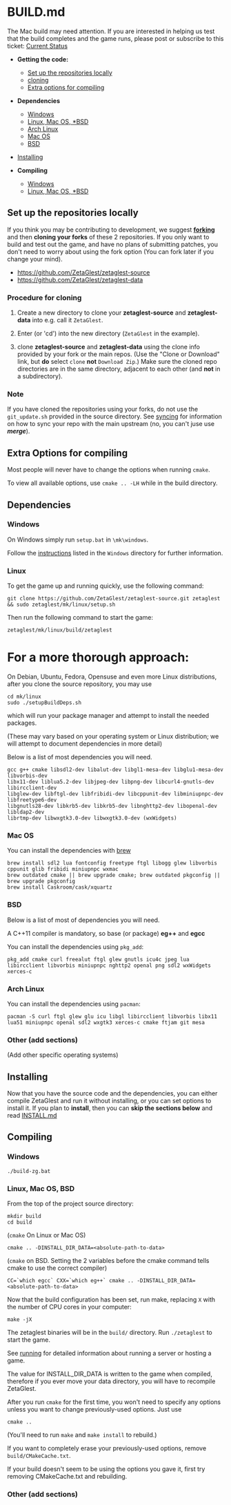 # BUILD.md

The Mac build may need attention. If you are interested in helping us
test that the build completes and the game runs, please post or
subscribe to this ticket: [Current
Status](https://github.com/ZetaGlest/zetaglest-source/issues/25)

* **Getting the code:**
  * [Set up the repositories locally](https://github.com/ZetaGlest/zetaglest-source/blob/develop/BUILD.md#set-up-the-repositories-locally)
  * [cloning](https://github.com/ZetaGlest/zetaglest-source/blob/develop/BUILD.md#procedure-for-cloning)
  * [Extra options for compiling](https://github.com/ZetaGlest/zetaglest-source/blob/develop/BUILD.md#extra-options-for-compiling)

* **Dependencies**
  * [Windows](https://github.com/ZetaGlest/zetaglest-source/blob/develop/BUILD.md#windows)
  * [Linux, Mac OS, *BSD](https://github.com/ZetaGlest/zetaglest-source/blob/develop/BUILD.md#linux)
  * [Arch Linux](https://github.com/ZetaGlest/zetaglest-source/blob/develop/BUILD.md#arch-linux)
  * [Mac OS](https://github.com/ZetaGlest/zetaglest-source/blob/develop/BUILD.md#mac-os)
  * [BSD](https://github.com/ZetaGlest/zetaglest-source/blob/develop/BUILD.md#bsd)

* [Installing](https://github.com/ZetaGlest/zetaglest-source/blob/develop/BUILD.md#installing)

* **Compiling**
  * [Windows](https://github.com/ZetaGlest/zetaglest-source/blob/develop/BUILD.md#windows)
  * [Linux, Mac OS, *BSD](https://github.com/ZetaGlest/zetaglest-source/blob/develop/BUILD.md#windows-1)

## Set up the repositories locally

If you think you may be contributing to development, we suggest
[**forking**](https://github.com/ZetaGlest/zetaglest-source#fork-destination-box)
and then **cloning your forks** of these 2 repositories. If you only
want to build and test out the game, and have no plans of submitting
patches, you don't need to worry about using the fork option (You can
fork later if you change your mind).

* https://github.com/ZetaGlest/zetaglest-source
* https://github.com/ZetaGlest/zetaglest-data

### Procedure for cloning

1. Create a new directory to clone your **zetaglest-source** and
**zetaglest-data** into e.g. call it `ZetaGlest`.

2. Enter (or 'cd') into the new directory (`ZetaGlest` in the example).

3. clone **zetaglest-source** and **zetaglest-data** using the clone
info provided by your fork or the main repos. (Use the "Clone or Download" link, but
**do** select `clone` **not** `Download Zip`.) Make sure the cloned
repo directories are in the same directory, adjacent to each other (and
**not** in a subdirectory).

### Note

If you have cloned the repositories using your forks, do not use the
`git_update.sh` provided in the source directory. See
[syncing](https://github.com/ZetaGlest/zetaglest-source/blob/develop/CONTRIBUTING.md#syncing)
for information on how to sync your repo with the main upstream (no,
you can't juse use **_merge_**).

## Extra Options for compiling

Most people will never have to change the options when running `cmake`.

To view all available options, use `cmake .. -LH` while in the build directory.

## Dependencies

### Windows

On Windows simply run `setup.bat` in `\mk\windows`.

Follow the
[instructions](https://github.com/ZetaGlest/zetaglest-source/blob/develop/mk/windows/README.md)
listed in the `Windows` directory for further information.

### Linux

To get the game up and running quickly, use the following command:

    git clone https://github.com/ZetaGlest/zetaglest-source.git zetaglest && sudo zetaglest/mk/linux/setup.sh

Then run the following command to start the game:

    zetaglest/mk/linux/build/zetaglest

# For a more thorough approach:

On Debian, Ubuntu, Fedora, Opensuse and even more Linux distributions,
after you clone the source repository, you may use

    cd mk/linux
    sudo ./setupBuildDeps.sh

which will run your package manager and attempt to install the needed packages.

(These may vary based on your operating system or Linux distribution;
we will attempt to document dependencies in more detail)

Below is a list of most dependencies you will need.

    gcc g++ cmake libsdl2-dev libalut-dev libgl1-mesa-dev libglu1-mesa-dev libvorbis-dev
    libx11-dev liblua5.2-dev libjpeg-dev libpng-dev libcurl4-gnutls-dev libircclient-dev
    libglew-dev libftgl-dev libfribidi-dev libcppunit-dev libminiupnpc-dev libfreetype6-dev
    libgnutls28-dev libkrb5-dev libkrb5-dev libnghttp2-dev libopenal-dev libldap2-dev
    librtmp-dev libwxgtk3.0-dev libwxgtk3.0-dev (wxWidgets)

### Mac OS

You can install the dependencies with [brew](https://brew.sh/)

    brew install sdl2 lua fontconfig freetype ftgl libogg glew libvorbis cppunit glib fribidi miniupnpc wxmac
    brew outdated cmake || brew upgrade cmake; brew outdated pkgconfig || brew upgrade pkgconfig
    brew install Caskroom/cask/xquartz

### BSD

Below is a list of most of dependencies you will need.

A C++11 compiler is mandatory, so base (or package) **eg++** and **egcc**

You can install the dependencies using `pkg_add`:

`pkg_add cmake curl freealut ftgl glew gnutls icu4c jpeg lua libircclient libvorbis
miniupnpc nghttp2 openal png sdl2 wxWidgets xerces-c`

### Arch Linux

You can install the dependencies using `pacman`:

`pacman -S curl ftgl glew glu icu libgl libircclient libvorbis libx11
lua51 miniupnpc openal sdl2 wxgtk3 xerces-c cmake ftjam git mesa`

### Other (add sections)

(Add other specific operating systems)

## Installing

Now that you have the source code and the dependencies, you can either
compile ZetaGlest and run it without installing, or you can set options
to install it. If you plan to **install**, then you can **skip the sections below**
and read
[INSTALL.md](https://github.com/ZetaGlest/zetaglest-source/blob/develop/INSTALL.md)

## Compiling

### Windows

    ./build-zg.bat

### Linux, Mac OS, BSD

From the top of the project source directory:

    mkdir build
    cd build

(`cmake` On Linux or Mac OS)

    cmake .. -DINSTALL_DIR_DATA=<absolute-path-to-data>

(`cmake` on BSD. Setting the 2 variables before the cmake command tells
cmake to use the correct compiler)

    CC=`which egcc` CXX=`which eg++` cmake .. -DINSTALL_DIR_DATA=<absolute-path-to-data>

Now that the build configuration has been set, run make, replacing `X` with the number of CPU cores in your computer:

    make -jX

The zetaglest binaries will be in the `build/` directory. Run
`./zetaglest` to start the game.

<!-- This needs to be duplicated in the BUILD.md and INSTALL.md doc -->
See [running](https://github.com/ZetaGlest/zetaglest-source#running) for
detailed information about running a server or hosting a game.

The value for INSTALL_DIR_DATA is written to the game when compiled,
therefore if you ever move your data directory, you will have to
recompile ZetaGlest.

After you run `cmake` for the first time, you won't need to specify any
options unless you want to change previously-used options. Just use

    cmake ..

(You'll need to run `make` and `make install` to rebuild.)

If you want to completely erase your previously-used options, remove
`build/CMakeCache.txt`.

If your build doesn't seem to be using the options you gave it, first
try removing CMakeCache.txt and rebuilding.
<!-- end duplication -->

### Other (add sections)
